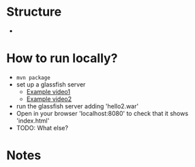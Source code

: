 # Structure
* 

# How to run locally?
* `mvn package`
* set up a glassfish server
  * [Example video1](https://www.youtube.com/watch?v=AJxBg90HM4s)
  * [Example video2](https://www.youtube.com/watch?v=Z0fB4Mkmi3A)
* run the glassfish server adding 'hello2.war'
* Open in your browser 'localhost:8080' to check that it shows 'index.html'
* TODO: What else?

# Notes
